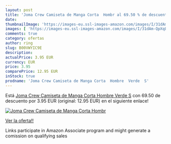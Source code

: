 ```yaml
---
layout: post
title: 'Joma Crew Camiseta de Manga Corta  Hombr al 69.50 % de descuento'
date: 
thumbnailImage: 'https://images-eu.ssl-images-amazon.com/images/I/31dAm-QpXqL._SL200_.jpg'
images: [ 'https://images-eu.ssl-images-amazon.com/images/I/31dAm-QpXqL._SL200_.jpg' ]
comments: true
category: ofertas
author: ring
slug: B00VWYIC9E
description:
actualPrice: 3.95 EUR
currency: EUR
price: 3.95
comparePrice: 12.95 EUR
inStock: true
prodname: 'Joma Crew Camiseta de Manga Corta  Hombre  Verde  S'
---
```


Está [Joma Crew Camiseta de Manga Corta  Hombre  Verde  S](https://www.amazon.es/dp/B00VWYIC9E/?tag=tolees-21) con 69.50 de descuento por 3.95 EUR (original: 12.95 EUR) en el siguiente enlace!

[![Joma Crew Camiseta de Manga Corta  Hombr](https://images-eu.ssl-images-amazon.com/images/I/31dAm-QpXqL._SL200_.jpg)](https://www.amazon.es/dp/B00VWYIC9E/?tag=tolees-21)

[Ver la oferta!!](https://www.amazon.es/dp/B00VWYIC9E/?tag=tolees-21)

Links participate in Amazon Associate program and might generate a comission on qualifying sales


